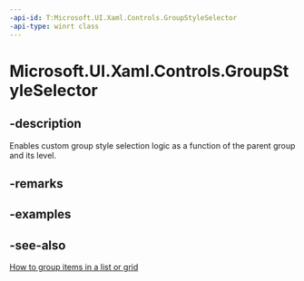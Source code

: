 ```yaml
---
-api-id: T:Microsoft.UI.Xaml.Controls.GroupStyleSelector
-api-type: winrt class
---
```


<!-- Class syntax.
public class GroupStyleSelector : Windows.UI.Xaml.Controls.IGroupStyleSelector, Windows.UI.Xaml.Controls.IGroupStyleSelectorOverrides
-->

# Microsoft.UI.Xaml.Controls.GroupStyleSelector

## -description
Enables custom group style selection logic as a function of the parent group and its level.

## -remarks

## -examples

## -see-also
[How to group items in a list or grid](/previous-versions/windows/apps/hh780627(v=win.10))
